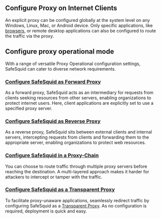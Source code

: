 ## Configure Proxy on Internet Clients

An explicit proxy can be configured globally at the system level on any Windows, Linux, Mac, or Android device. Only specific applications, like [browsers](https://help.safesquid.com/portal/en/kb/articles/how-to-configure-proxy-in-a-browser), or remote desktop applications can also be configured to route the
traffic via the proxy.

## Configure proxy operational mode

With a range of versatile Proxy Operational configuration settings, SafeSquid can cater to diverse network requirements.

### [Configure SafeSquid as Forward Proxy](https://help.safesquid.com/portal/en/kb/articles/deploy-safesquid-behind-corporate-proxy)

As a forward proxy, SafeSquid acts as an intermediary for requests from clients seeking resources from other servers, enabling organizations to protect internet users. Here, client applications are explicitly set to use a specified proxy server.

### [Configure SafeSquid as Reverse Proxy](https://help.safesquid.com/portal/en/kb/articles/how-to-configure-reverse-proxy)

As a reverse proxy, SafeSquid sits between external clients and internal servers, intercepting requests from clients and forwarding them to the appropriate server, enabling organizations to protect web resources.

### [Configure SafeSquid in a Proxy-Chain](https://help.safesquid.com/portal/en/kb/articles/proxy-chain)

You can choose to route traffic through multiple proxy servers before reaching the destination. A multi-layered approach makes it harder for attackers to intercept or tamper with the traffic.

### [Configure SafeSquid as a Transparent Proxy](https://help.safesquid.com/portal/en/kb/articles/transparent-proxy)

To facilitate proxy-unaware applications, seamlessly redirect traffic by configuring SafeSquid as a [Transparent Proxy](https://help.safesquid.com/portal/en/kb/articles/transparent-proxy). As no configuration is required, deployment is quick and easy.
